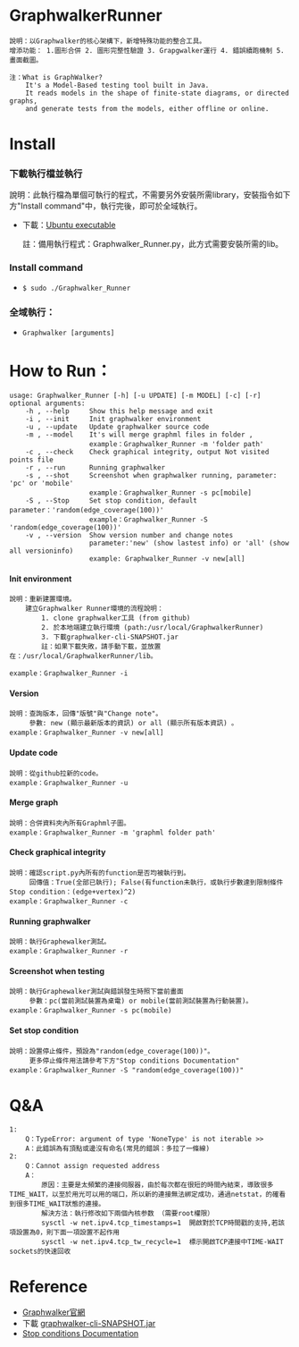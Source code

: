 # GraphwalkerRunner
    說明：以Graphwalker的核心架構下，新增特殊功能的整合工具。
    增添功能： 1.圖形合併 2. 圖形完整性驗證 3. Grapgwalker運行 4. 錯誤續跑機制 5. 畫面截圖。
    
    注：What is GraphWalker?
        It's a Model-Based testing tool built in Java. 
        It reads models in the shape of finite-state diagrams, or directed graphs, 
        and generate tests from the models, either offline or online.
    
# Install 

### 下載執行檔並執行

說明：此執行檔為單個可執行的程式，不需要另外安裝所需library，安裝指令如下方"Install command"中，執行完後，即可於全域執行。

*   下載：[Ubuntu executable](https://justup.9ifriend.com/share.html?id=cc9139b0-8094-4ba0-8d03-72dc6e483ff4)
    
    註：備用執行程式：Graphwalker_Runner.py，此方式需要安裝所需的lib。

### Install command
*    `$ sudo ./Graphwalker_Runner`
    
### 全域執行：
*   `Graphwalker [arguments]`

# How to Run：

    usage: Graphwalker_Runner [-h] [-u UPDATE] [-m MODEL] [-c] [-r]
    optional arguments:
        -h , --help     Show this help message and exit
        -i , --init     Init graphwalker environment
        -u , --update   Update graphwalker source code
        -m , --model    It's will merge graphml files in folder ,
                        example：Graphwalker_Runner -m 'folder path'
        -c , --check    Check graphical integrity, output Not visited points file
        -r , --run      Running graphwalker
        -s , --shot     Screenshot when graphwalker running, parameter: 'pc' or 'mobile'
                        example：Graphwalker_Runner -s pc[mobile]
        -S , --Stop     Set stop condition, default parameter：'random(edge_coverage(100))'
                        example：Graphwalker_Runner -S 'random(edge_coverage(100))'
        -v , --version  Show version number and change notes
                        parameter:'new' (show lastest info) or 'all' (show all versioninfo)
                        example: Graphwalker_Runner -v new[all]


#### Init environment

    說明：重新建置環境。
        建立Graphwalker Runner環境的流程說明：
            1. clone graphwalker工具 (from github)
            2. 於本地端建立執行環境 (path:/usr/local/GraphwalkerRunner)
            3. 下載graphwalker-cli-SNAPSHOT.jar
            註：如果下載失敗，請手動下載，並放置在：/usr/local/GraphwalkerRunner/lib。
        
    example：Graphwalker_Runner -i
#### Version

    說明：查詢版本，回傳"版號"與"Change note"。
         參數: new (顯示最新版本的資訊) or all (顯示所有版本資訊) 。
    example：Graphwalker_Runner -v new[all]
#### Update code

    說明：從github拉新的code。
    example：Graphwalker_Runner -u
#### Merge graph

    說明：合併資料夾內所有Graphml子圖。
    example：Graphwalker_Runner -m 'graphml folder path'
#### Check graphical integrity

    說明：確認script.py內所有的function是否均被執行到。
         回傳值：True(全部已執行); False(有function未執行，或執行步數達到限制條件Stop condition：(edge+vertex)^2)
    example：Graphwalker_Runner -c
#### Running graphwalker

    說明：執行Graphewalker測試。
    example：Graphwalker_Runner -r
#### Screenshot when testing

    說明：執行Graphewalker測試與錯誤發生時照下當前畫面
         參數：pc(當前測試裝置為桌電) or mobile(當前測試裝置為行動裝置)。
    example：Graphwalker_Runner -s pc(mobile)
#### Set stop condition

    說明：設置停止條件，預設為"random(edge_coverage(100))"。
         更多停止條件用法請參考下方"Stop conditions Documentation"
    example：Graphwalker_Runner -S "random(edge_coverage(100))"
    
# Q&A

    1:
        Q：TypeError: argument of type 'NoneType' is not iterable >>
        A：此錯誤為有頂點或邊沒有命名(常見的錯誤：多拉了一條線)
    2:
        Q：Cannot assign requested address    
        A：
            原因：主要是太頻繁的連接伺服器，由於每次都在很短的時間內結束，導致很多TIME_WAIT，以至於用光可以用的端口，所以新的連接無法綁定成功，通過netstat，的確看到很多TIME_WAIT狀態的連接。
            解決方法：執行修改如下兩個內核参数 （需要root權限） 
            sysctl -w net.ipv4.tcp_timestamps=1  開啟對於TCP時間戳的支持,若該項設置為0，則下面一項設置不起作用
            sysctl -w net.ipv4.tcp_tw_recycle=1  標示開啟TCP連接中TIME-WAIT sockets的快速回收

# Reference

*   [Graphwalker官網](http://graphwalker.org/)
*   下載 [graphwalker-cli-SNAPSHOT.jar](https://justup.9ifriend.com/share.html?id=c84d674b-c645-4a2b-a5f0-8afd931b005e)
*   [Stop conditions Documentation](http://graphwalker.org/docs/path_generators_and_stop_conditions)
